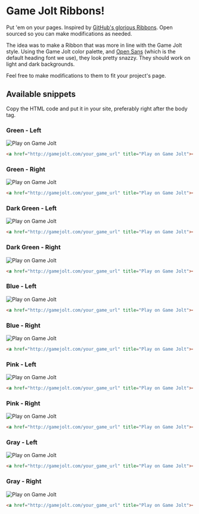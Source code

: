 # Game Jolt Ribbons!

Put 'em on your pages. Inspired by [GitHub's glorious Ribbons](https://github.com/blog/273-github-ribbons). Open sourced so you can make modifications as needed.

The idea was to make a Ribbon that was more in line with the Game Jolt style. Using the Game Jolt color palette, and [Open Sans](http://www.google.com/fonts/specimen/Open+Sans) (which is the default heading font we use), they look pretty snazzy. They should work on light and dark backgrounds.

Feel free to make modifications to them to fit your project's page.

## Available snippets

Copy the HTML code and put it in your site, preferably right after the body tag.

### Green - Left
![Play on Game Jolt](http://s.gjcdn.net/img/ribbons/play-green-left-1.png)
```html
<a href="http://gamejolt.com/your_game_url" title="Play on Game Jolt"><img style="position: absolute; top: 0; left: 0; border: 0;" src="http://s.gjcdn.net/img/ribbons/play-green-left-1.png" alt="Play on Game Jolt"></a>
```

### Green - Right
![Play on Game Jolt](http://s.gjcdn.net/img/ribbons/play-green-right-1.png)
```html
<a href="http://gamejolt.com/your_game_url" title="Play on Game Jolt"><img style="position: absolute; top: 0; left: 0; border: 0;" src="http://s.gjcdn.net/img/ribbons/play-green-right-1.png" alt="Play on Game Jolt"></a>
```

### Dark Green - Left
![Play on Game Jolt](http://s.gjcdn.net/img/ribbons/play-dark-green-left-1.png)
```html
<a href="http://gamejolt.com/your_game_url" title="Play on Game Jolt"><img style="position: absolute; top: 0; left: 0; border: 0;" src="http://s.gjcdn.net/img/ribbons/play-dark-green-left-1.png" alt="Play on Game Jolt"></a>
```

### Dark Green - Right
![Play on Game Jolt](http://s.gjcdn.net/img/ribbons/play-dark-green-right-1.png)
```html
<a href="http://gamejolt.com/your_game_url" title="Play on Game Jolt"><img style="position: absolute; top: 0; left: 0; border: 0;" src="http://s.gjcdn.net/img/ribbons/play-dark-green-right-1.png" alt="Play on Game Jolt"></a>
```

### Blue - Left
![Play on Game Jolt](http://s.gjcdn.net/img/ribbons/play-blue-left-1.png)
```html
<a href="http://gamejolt.com/your_game_url" title="Play on Game Jolt"><img style="position: absolute; top: 0; left: 0; border: 0;" src="http://s.gjcdn.net/img/ribbons/play-blue-left-1.png" alt="Play on Game Jolt"></a>
```

### Blue - Right
![Play on Game Jolt](http://s.gjcdn.net/img/ribbons/play-blue-right-1.png)
```html
<a href="http://gamejolt.com/your_game_url" title="Play on Game Jolt"><img style="position: absolute; top: 0; left: 0; border: 0;" src="http://s.gjcdn.net/img/ribbons/play-blue-right-1.png" alt="Play on Game Jolt"></a>
```

### Pink - Left
![Play on Game Jolt](http://s.gjcdn.net/img/ribbons/play-pink-left-1.png)
```html
<a href="http://gamejolt.com/your_game_url" title="Play on Game Jolt"><img style="position: absolute; top: 0; left: 0; border: 0;" src="http://s.gjcdn.net/img/ribbons/play-pink-left-1.png" alt="Play on Game Jolt"></a>
```

### Pink - Right
![Play on Game Jolt](http://s.gjcdn.net/img/ribbons/play-pink-right-1.png)
```html
<a href="http://gamejolt.com/your_game_url" title="Play on Game Jolt"><img style="position: absolute; top: 0; left: 0; border: 0;" src="http://s.gjcdn.net/img/ribbons/play-pink-right-1.png" alt="Play on Game Jolt"></a>
```

### Gray - Left
![Play on Game Jolt](http://s.gjcdn.net/img/ribbons/play-gray-left-1.png)
```html
<a href="http://gamejolt.com/your_game_url" title="Play on Game Jolt"><img style="position: absolute; top: 0; left: 0; border: 0;" src="http://s.gjcdn.net/img/ribbons/play-gray-left-1.png" alt="Play on Game Jolt"></a>
```

### Gray - Right
![Play on Game Jolt](http://s.gjcdn.net/img/ribbons/play-gray-right-1.png)
```html
<a href="http://gamejolt.com/your_game_url" title="Play on Game Jolt"><img style="position: absolute; top: 0; left: 0; border: 0;" src="http://s.gjcdn.net/img/ribbons/play-gray-right-1.png" alt="Play on Game Jolt"></a>
```
